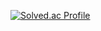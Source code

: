 [![Solved.ac Profile](http://mazassumnida.wtf/api/generate_badge?boj=qwerpoiu1236)](https://solved.ac/qwerpoiu1236)

<!--
**JeongJuHwan-jip/JeongJuHwan-jip** is a ✨ _special_ ✨ repository because its `README.md` (this file) appears on your GitHub profile.

Here are some ideas to get you started:

- 🔭 I’m currently working on ...
- 🌱 I’m currently learning ...
- 👯 I’m looking to collaborate on ...
- 🤔 I’m looking for help with ...
- 💬 Ask me about ...
- 📫 How to reach me: ...
- 😄 Pronouns: ...
- ⚡ Fun fact: ...
-->
